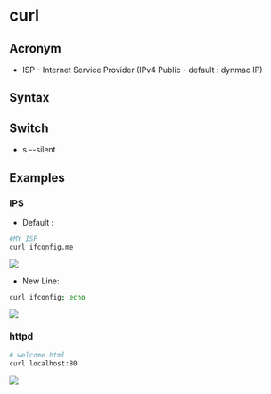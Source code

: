 # curl

## Acronym
* ISP - Internet Service Provider (IPv4 Public - default : dynmac IP)

## Syntax

## Switch
- s --silent

## Examples
### IPS
* Default :
````Bash
#MY ISP
curl ifconfig.me
````
[<img src="https://i.imgur.com/4VcaqNI.png">](https://i.imgur.com/4VcaqNI.png)

* New Line:
````Bash
curl ifconfig; echo
````
[<img src="https://i.imgur.com/xx9bRty.png">](https://i.imgur.com/xx9bRty.png)

### httpd
````Bash
# welcome.html
curl localhost:80
````

[<img src="https://i.imgur.com/MZDSArz.png">](https://i.imgur.com/MZDSArz.png)

